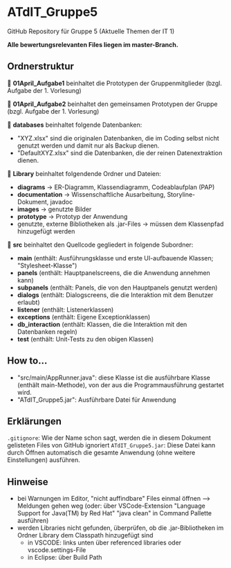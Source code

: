 # ATdIT_Gruppe5
GitHub Repository für Gruppe 5 (Aktuelle Themen der IT 1)

**Alle bewertungsrelevanten Files liegen im master-Branch.**

## Ordnerstruktur
&#x1F4D8; **01April_Aufgabe1** beinhaltet die Prototypen der Gruppenmitglieder (bzgl. Aufgabe der 1. Vorlesung)  

&#x1F4D8; **01April_Aufgabe2** beinhaltet den gemeinsamen Prototypen der Gruppe (bzgl. Aufgabe der 1. Vorlesung)

&#x1F4D8; **databases** beinhaltet folgende Datenbanken:
+ "XYZ.xlsx" sind die originalen Datenbanken, die im Coding selbst nicht genutzt werden und damit nur als Backup dienen.
+ "DefaultXYZ.xlsx" sind die Datenbanken, die der reinen Datenextraktion dienen.

&#x1F4D8; **Library** beinhaltet folgendende Ordner und Dateien:
+ **diagrams** &rarr; ER-Diagramm, Klassendiagramm, Codeablaufplan (PAP)
+ **documentation**  &rarr; Wissenschaftliche Ausarbeitung, Storyline-Dokument, javadoc 
+ **images** &rarr; genutzte Bilder
+ **prototype** &rarr; Prototyp der Anwendung
+ genutzte, externe Bibliotheken als .jar-Files &rarr; müssen dem Klassenpfad hinzugefügt werden

&#x1F4D8; **src** beinhaltet den Quellcode gegliedert in folgende Subordner:
+ **main** (enthält: Ausführungsklasse und erste UI-aufbauende Klassen; "Stylesheet-Klasse")
+ **panels** (enthält: Hauptpanelscreens, die die Anwendung annehmen kann)
+ **subpanels** (enthält: Panels, die von den Hauptpanels genutzt werden)
+ **dialogs** (enthält: Dialogscreens, die die Interaktion mit dem Benutzer erlaubt)
+ **listener** (enthält: Listenerklassen)
+ **exceptions** (enthält: Eigene Exceptionklassen)
+ **db_interaction** (enthält: Klassen, die die Interaktion mit den Datenbanken regeln)
+ **test** (enthält: Unit-Tests zu den obigen Klassen)

## How to...
+ "src/main/AppRunner.java": diese Klasse ist die ausführbare Klasse (enthält main-Methode), von der aus die Programmausführung gestartet wird.
+ "ATdIT_Gruppe5.jar": Ausführbare Datei für Anwendung

## Erklärungen
<code>.gitignore</code>: Wie der Name schon sagt, werden die in diesem Dokument gelisteten Files von GitHub ignoriert
<code>ATdIT_Gruppe5.jar</code>: Diese Datei kann durch Öffnen automatisch die gesamte Anwendung (ohne weitere Einstellungen) ausführen.

## Hinweise
+ bei Warnungen im Editor, "nicht auffindbare" Files einmal öffnen --> Meldungen gehen weg (oder: über VSCode-Extension "Language Support for Java(TM) by Red Hat" "java clean" in Command Pallette ausführen)
+ werden Libraries nicht gefunden, überprüfen, ob die .jar-Bibliotheken im Ordner Library dem Classpath hinzugefügt sind
  + in VSCODE: links unten über referenced libraries oder vscode.settings-File
  + in Eclipse: über Build Path
